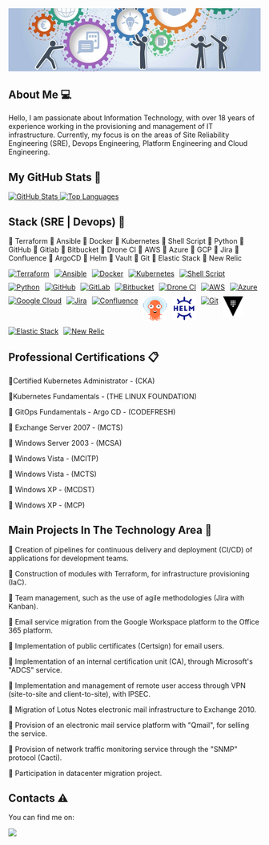 <!--
**Tiago-TSG/tiago-tsg** is a ✨ _special_ ✨ repository because its `README.md` (this file) appears on your GitHub profile.

Here are some ideas to get you started:

- 🔭 I’m currently working on ...
- 🌱 I’m currently learning ...
- 👯 I’m looking to collaborate on ...
- 🤔 I’m looking for help with ...
- 💬 Ask me about ...
- 📫 How to reach me: ...
- 😄 Pronouns: ...
- ⚡ Fun fact: ...
-->

<div>
    <img src="./img/imagem_de_fundo_do_github.jpeg" />
</div>

## About Me 💻
    
Hello, I am passionate about Information Technology, with over 18 years of experience working in the provisioning and management of IT infrastructure. Currently, my focus is on the areas of Site Reliability Engineering (SRE), Devops Engineering, Platform Engineering and Cloud Engineering.

## My GitHub Stats 🚀

<div align="left">
  <a href="https://github.com/Tiago-TSG">
    <img height="180em" src="https://github-readme-stats.vercel.app/api?username=tiago-tsg&show_icons=true&theme=dracula&include_all_commits=true&count_private=true&include_all_issues=true&cache_seconds=60" alt="GitHub Stats" />
    <img height="180em" src="https://github-readme-stats.vercel.app/api/top-langs/?username=tiago-tsg&layout=compact&theme=dracula&langs_count=5&count_private=true&cache_seconds=60" alt="Top Languages" />
  </a>
</div>

## Stack (SRE | Devops) 🧰

🔹 Terraform
🔹 Ansible
🔹 Docker
🔹 Kubernetes
🔹 Shell Script
🔹 Python
🔹 GitHub
🔹 Gitlab
🔹 Bitbucket 
🔹 Drone CI
🔹 AWS
🔹 Azure
🔹 GCP
🔹 Jira
🔹 Confluence
🔹 ArgoCD 
🔹 Helm
🔹 Vault
🔹 Git
🔹 Elastic Stack
🔹 New Relic

<div align="left" style="display: flex; flex-wrap: wrap; gap: 10px;">
  <a href="https://terraform.io"><img src="https://img.icons8.com/color/48/000000/terraform.png" alt="Terraform" style="width: 48px; height: 48px; text-decoration: none;" /></a>
  <a href="https://ansible.com"><img src="https://img.icons8.com/color/48/000000/ansible.png" alt="Ansible" style="width: 48px; height: 48px; text-decoration: none;" /></a>
  <a href="https://docker.com"><img src="https://img.icons8.com/color/48/000000/docker.png" alt="Docker" style="width: 48px; height: 48px; text-decoration: none;" /></a>
  <a href="https://kubernetes.io"><img src="https://img.icons8.com/color/48/000000/kubernetes.png" alt="Kubernetes" style="width: 48px; height: 48px; text-decoration: none;" /></a>
  <a href="https://www.shellscript.sh/"><img src="https://img.icons8.com/color/48/000000/console.png" alt="Shell Script" style="width: 48px; height: 48px; text-decoration: none;" /></a>
  <a href="https://python.org"><img src="https://img.icons8.com/color/48/000000/python.png" alt="Python" style="width: 48px; height: 48px; text-decoration: none;" /></a>
  <a href="https://github.com"><img src="https://img.icons8.com/color/48/000000/github.png" alt="GitHub" style="width: 48px; height: 48px; text-decoration: none;" /></a>
  <a href="https://gitlab.com"><img src="https://img.icons8.com/color/48/000000/gitlab.png" alt="GitLab" style="width: 48px; height: 48px; text-decoration: none;" /></a>
  <a href="https://bitbucket.org"><img src="https://img.icons8.com/color/48/000000/bitbucket.png" alt="Bitbucket" style="width: 48px; height: 48px; text-decoration: none;" /></a>
  <a href="https://drone.io"><img src="https://img.icons8.com/color/48/000000/drone.png" alt="Drone CI" style="width: 48px; height: 48px; text-decoration: none;" /></a>
  <a href="https://aws.amazon.com"><img src="https://img.icons8.com/color/48/000000/amazon-web-services.png" alt="AWS" style="width: 48px; height: 48px; text-decoration: none;" /></a>
  <a href="https://azure.microsoft.com"><img src="https://img.icons8.com/color/48/000000/azure-1.png" alt="Azure" style="width: 48px; height: 48px; text-decoration: none;" /></a>
  <a href="https://cloud.google.com"><img src="https://img.icons8.com/color/48/000000/google-cloud.png" alt="Google Cloud" style="width: 48px; height: 48px; text-decoration: none;" /></a>
  <a href="https://jira.com"><img src="https://img.icons8.com/color/48/000000/jira.png" alt="Jira" style="width: 45px; height: 45px; text-decoration: none;" /></a>
  <a href="https://www.atlassian.com/"><img src="https://img.icons8.com/color/48/000000/confluence.png" alt="Confluence" style="width: 45px; height: 45px; text-decoration: none;" /></a>
  <a href="https://argoproj.github.io"><img src="https://raw.githubusercontent.com/cncf/artwork/master/projects/argo/icon/color/argo-icon-color.png" alt="Argo CD" style="width: 48px; height: 48px; text-decoration: none;" /></a>
  <a href="https://helm.sh"><img src="https://raw.githubusercontent.com/cncf/artwork/master/projects/helm/icon/color/helm-icon-color.svg" alt="Helm" style="width: 48px; height: 48px; text-decoration: none;" /></a>
  <a href="https://git-scm.com"><img src="https://img.icons8.com/color/48/000000/git.png" alt="Git" style="width: 48px; height: 48px; text-decoration: none;" /></a>
  <a href="https://vaultproject.io"><img src="https://raw.githubusercontent.com/hashicorp/vault/main/ui/public/vault-logo.svg" alt="Vault" style="width: 40px; height: 40px; text-decoration: none;" /></a>
  <a href="https://elastic.co"><img src="https://www.vectorlogo.zone/logos/elastic/elastic-icon.svg" alt="Elastic Stack" style="width: 43px; height: 43px; text-decoration: none;" /></a>
  <a href="https://newrelic.com"><img src="https://www.vectorlogo.zone/logos/newrelic/newrelic-icon.svg" alt="New Relic" style="width: 43px; height: 43px; text-decoration: none;" /></a>
</div>

<!--

## Projects
- [Projeto 1](https://github.com/seu-usuario/projeto1): Descrição do projeto.
- [Projeto 2](https://github.com/seu-usuario/projeto2): Descrição do projeto.
- [Projeto 3](https://github.com/seu-usuario/projeto3): Descrição do projeto.

-->

## Professional Certifications 📋

🔹Certified Kubernetes Administrator - (CKA)

🔹Kubernetes Fundamentals - (THE LINUX FOUNDATION)

🔹 GitOps Fundamentals - Argo CD - (CODEFRESH)

🔹 Exchange Server 2007 - (MCTS)

🔹 Windows Server 2003 - (MCSA)

🔹 Windows Vista - (MCITP)

🔹 Windows Vista - (MCTS)

🔹 Windows XP - (MCDST)

🔹 Windows XP - (MCP)

## Main Projects In The Technology Area 📢

🔹 Creation of pipelines for continuous delivery and deployment (CI/CD) of applications for development teams.

🔹 Construction of modules with Terraform, for infrastructure provisioning (IaC).

🔹 Team management, such as the use of agile methodologies (Jira with Kanban).

🔹 Email service migration from the Google Workspace platform to the Office 365 platform.

🔹 Implementation of public certificates (Certsign) for email users.

🔹 Implementation of an internal certification unit (CA), through Microsoft's "ADCS" service.

🔹 Implementation and management of remote user access through VPN (site-to-site and client-to-site), with IPSEC.

🔹 Migration of Lotus Notes electronic mail infrastructure to Exchange 2010.

🔹 Provision of an electronic mail service platform with "Qmail", for selling the service.

🔹 Provision of network traffic monitoring service through the "SNMP" protocol (Cacti).

🔹 Participation in datacenter migration project.

## Contacts ⚠️
  You can find me on:

  <div>
    <a href="https://www.linkedin.com/in/tiagotsg/"><img src="https://img.shields.io/badge/LinkedIn-0077B5?style=for-the-badge&logo=linkedin&logoColor=white")><a/>
  </div>
